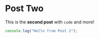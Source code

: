 # Post Two

This is the **second post** with `code` and more!

```js
console.log("Hello from Post 2");
